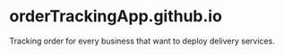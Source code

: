 # orderTrackingApp.github.io
Tracking order for every business that want to deploy delivery services.  

